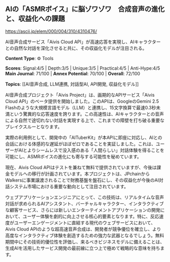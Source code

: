 ## AIの「ASMRボイス」に脳ゾワゾワ　合成音声の進化と、収益化への課題

https://ascii.jp/elem/000/004/310/4310476/

AI音声合成サービス「Aivis Cloud API」が高速応答を実現し、AIキャラクターとの自然な対話を深化させると共に、その収益化モデルが注目される。

**Content Type**: ⚙️ Tools

**Scores**: Signal:4/5 | Depth:3/5 | Unique:3/5 | Practical:4/5 | Anti-Hype:4/5
**Main Journal**: 71/100 | **Annex Potential**: 70/100 | **Overall**: 72/100

**Topics**: [[AI音声合成, LLM連携, 対話型AI, API開発, 収益化モデル]]

AI音声合成プロジェクト「Aivis Project」は、画期的なAPIサービス「Aivis Cloud API」のベータ提供を開始しました。このAPIは、GoogleのGemini 2.5 Flashのような大規模言語モデル（LLM）と連携し、15文字換算で最速0.3秒未満という驚異的な応答速度を誇ります。この高速性は、AIキャラクターとの音声による自然で途切れない対話を実現する上で、これまでの障壁を打ち破る重要なブレイクスルーとなります。

実際の利用例として、開発中の「AITuberKit」が本APIに即座に対応し、AIとの会話における体感的な遅延がほぼゼロであることを実証しました。これは、ユーザーがAIとよりシームレスで没入感のある「人間らしい」対話体験を得ることを可能にし、ASMRボイスの進化にも寄与する可能性を秘めています。

現在、Aivis Cloud APIはテストを兼ねて無料で提供されていますが、今後は課金モデルへの移行が計画されています。本プロジェクトは、JPchainからWalkersに事業譲渡されることで財務基盤を盤石にし、その収益化が今後のAI対話システム市場における重要な動向として注目されています。

ウェブアプリケーションエンジニアにとって、この技術は、リアルタイムな音声対話が求められるAIアシスタント、バーチャルキャラクター、インタラクティブな顧客サービス、さらには新しいエンターテイメントアプリケーションの開発において、ユーザー体験を劇的に向上させる核心的要素となります。特に、反応速度がユーザーエンゲージメントに直結する現代のウェブサービスにおいて、Aivis Cloud APIのような超高速音声合成は、開発者が競争優位を確立し、より高度なインタラクティブ体験を創造するための強力な武器となるでしょう。無料期間中にその技術的優位性を評価し、来るべきビジネスモデルに備えることは、生成AIを活用したサービス開発の最前線に立つ上で極めて戦略的な意味を持ちます。